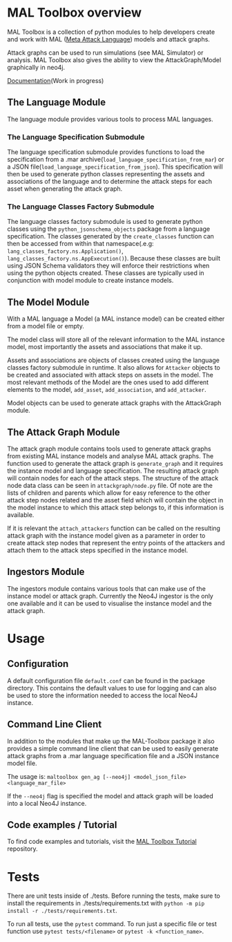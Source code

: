 # MAL Toolbox overview

MAL Toolbox is a collection of python modules to help developers create and work with
MAL ([Meta Attack Language](https://mal-lang.org/)) models and attack graphs.

Attack graphs can be used to run simulations (see MAL Simulator) or analysis.
MAL Toolbox also gives the ability to view the AttackGraph/Model graphically in neo4j.

[Documentation](https://mal-lang.org/mal-toolbox/index.html)(Work in progress)

## The Language Module

The language module provides various tools to process MAL languages.

### The Language Specification Submodule

The language specification submodule provides functions to load the
specification from a .mar archive(`load_language_specification_from_mar`) or a
JSON file(`load_language_specification_from_json`). This specification will
then be used to generate python classes representing the assets and
associations of the language and to determine the attack steps for each asset
when generating the attack graph.

### The Language Classes Factory Submodule

The language classes factory submodule is used to generate python classes
using the `python_jsonschema_objects` package from a language specification.
The classes generated by the `create_classes` function can then be accessed
from within that namespace(.e.g: `lang_classes_factory.ns.Application()`,
`lang_classes_factory.ns.AppExecution()`). Because these classes are built
using JSON Schema validators they will enforce their restrictions when using
the python objects created. These classes are typically used in conjunction
with model module to create instance models.

## The Model Module

With a MAL language a Model (a MAL instance model) can be created either
from a model file or empty.

The model class will store all of the relevant information to the MAL
instance model, most importantly the assets and associations that make it up.

Assets and associations are objects of classes created using the language
classes factory submodule in runtime. It also allows for `Attacker` objects
to be created and associated with attack steps on assets in the model.
The most relevant methods of the Model are the ones used to add different
elements to the model, `add_asset`, `add_association`, and `add_attacker`.

Model objects can be used to generate attack graphs with the AttackGraph module.

## The Attack Graph Module

The attack graph module contains tools used to generate attack graphs from
existing MAL instance models and analyse MAL attack graphs. The function used
to generate the attack graph is `generate_graph` and it requires the instance
model and language specification. The resulting attack graph will contain
nodes for each of the attack steps. The structure of the attack node data
class can be seen in `attackgraph/node.py` file. Of note are the lists of
children and parents which allow for easy reference to the other attack step
nodes related and the asset field which will contain the object in the model
instance to which this attack step belongs to, if this information is
available.

If it is relevant the `attach_attackers` function can be called on the
resulting attack graph with the instance model given as a parameter in order
to create attack step nodes that represent the entry points of the attackers
and attach them to the attack steps specified in the instance model.

## Ingestors Module

The ingestors module contains various tools that can make use of the instance
model or attack graph. Currently the Neo4J ingestor is the only one available
and it can be used to visualise the instance model and the attack graph.


# Usage

## Configuration
A default configuration file `default.conf` can be found in the package
directory. This contains the default values to use for logging and can also be
used to store the information needed to access the local Neo4J instance.

## Command Line Client
In addition to the modules that make up the MAL-Toolbox package it also
provides a simple command line client that can be used to easily generate
attack graphs from a .mar language specification file and a JSON instance
model file.

The usage is: `maltoolbox gen_ag [--neo4j] <model_json_file>
<language_mar_file>`

If the `--neo4j` flag is specified the model and attack graph will be loaded
into a local Neo4J instance.

## Code examples / Tutorial

To find code examples and tutorials, visit the
[MAL Toolbox Tutorial](https://github.com/mal-lang/mal-toolbox-tutorial/tree/main) repository.

# Tests
There are unit tests inside of ./tests.
Before running the tests, make sure to install the requirements in ./tests/requirements.txt with `python -m pip install -r ./tests/requirements.txt`.

To run all tests, use the `pytest` command. To run just a specific file or test function use `pytest tests/<filename>` or `pytest -k <function_name>`.
